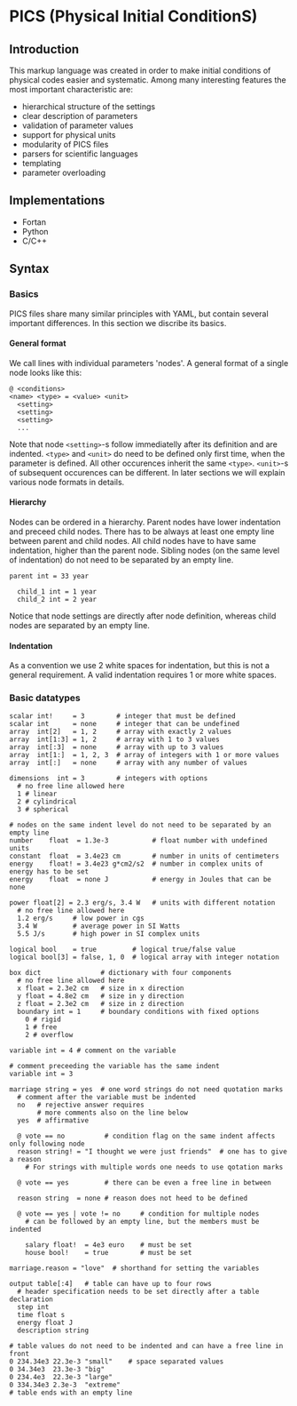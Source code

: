 # PICS (Physical Initial ConditionS)

## Introduction

This markup language was created in order to make initial conditions of physical codes easier and systematic.
Among many interesting features the most important characteristic are:

* hierarchical structure of the settings
* clear description of parameters
* validation of parameter values
* support for physical units
* modularity of PICS files
* parsers for scientific languages
* templating
* parameter overloading

## Implementations

* Fortan
* Python
* C/C++

## Syntax

### Basics

PICS files share many similar principles with YAML, but contain several important differences.
In this section we discribe its basics.

#### General format

We call lines with individual parameters 'nodes'.
A general format of a single node looks like this:
```
@ <conditions>
<name> <type> = <value> <unit>
  <setting>
  <setting>
  <setting>
  ...
```
Note that node `<setting>`-s follow immediatelly after its definition and are indented.
`<type>` and `<unit>` do need to be defined only first time, when the parameter is defined.
All other occurences inherit the same `<type>`.
`<unit>`-s of subsequent occurences can be different.
In later sections we will explain various node formats in details.

#### Hierarchy

Nodes can be ordered in a hierarchy.
Parent nodes have lower indentation and preceed child nodes.
There has to be always at least one empty line between parent and child nodes.
All child nodes have to have same indentation, higher than the parent node.
Sibling nodes (on the same level of indentation) do not need to be separated by an empty line.
```
parent int = 33 year

  child_1 int = 1 year
  child_2 int = 2 year
```
Notice that node settings are directly after node definition, whereas child nodes are separated by an empty line.

#### Indentation

As a convention we use 2 white spaces for indentation, but this is not a general requirement.
A valid indentation requires 1 or more white spaces.

### Basic datatypes

```
scalar int!     = 3        # integer that must be defined
scalar int      = none     # integer that can be undefined
array  int[2]   = 1, 2     # array with exactly 2 values
array  int[1:3] = 1, 2     # array with 1 to 3 values
array  int[:3]  = none     # array with up to 3 values
array  int[1:]  = 1, 2, 3  # array of integers with 1 or more values
array  int[:]   = none     # array with any number of values
```

```
dimensions  int = 3        # integers with options
  # no free line allowed here
  1 # linear
  2 # cylindrical
  3 # spherical
```

```
# nodes on the same indent level do not need to be separated by an empty line
number    float  = 1.3e-3           # float number with undefined units
constant  float  = 3.4e23 cm        # number in units of centimeters
energy    float! = 3.4e23 g*cm2/s2  # number in complex units of energy has to be set
energy    float  = none J           # energy in Joules that can be none
```

```
power float[2] = 2.3 erg/s, 3.4 W   # units with different notation
  # no free line allowed here
  1.2 erg/s     # low power in cgs
  3.4 W         # average power in SI Watts
  5.5 J/s       # high power in SI complex units
```

```
logical bool    = true         # logical true/false value
logical bool[3] = false, 1, 0  # logical array with integer notation 
```

```
box dict               # dictionary with four components
  # no free line allowed here
  x float = 2.3e2 cm   # size in x direction
  y float = 4.8e2 cm   # size in y direction
  z float = 2.3e2 cm   # size in z direction
  boundary int = 1     # boundary conditions with fixed options
    0 # rigid
    1 # free
    2 # overflow
```

```
variable int = 4 # comment on the variable

# comment preceeding the variable has the same indent
variable int = 3

marriage string = yes  # one word strings do not need quotation marks
  # comment after the variable must be indented
  no   # rejective answer requires
       # more comments also on the line below
  yes  # affirmative

  @ vote == no          # condition flag on the same indent affects only following node
  reason string! = "I thought we were just friends"  # one has to give a reason
    # For strings with multiple words one needs to use qotation marks

  @ vote == yes         # there can be even a free line in between
  
  reason string  = none # reason does not heed to be defined

  @ vote == yes | vote != no     # condition for multiple nodes
    # can be followed by an empty line, but the members must be indented
    
    salary float!  = 4e3 euro    # must be set
    house bool!    = true        # must be set
```

```
marriage.reason = "love"  # shorthand for setting the variables

output table[:4]   # table can have up to four rows
  # header specification needs to be set directly after a table declaration
  step int
  time float s
  energy float J
  description string

# table values do not need to be indented and can have a free line in front
0 234.34e3 22.3e-3 "small"    # space separated values
0 34.34e3  23.3e-3 "big"
0 234.4e3  22.3e-3 "large"
0 334.34e3 2.3e-3  "extreme"
# table ends with an empty line
```